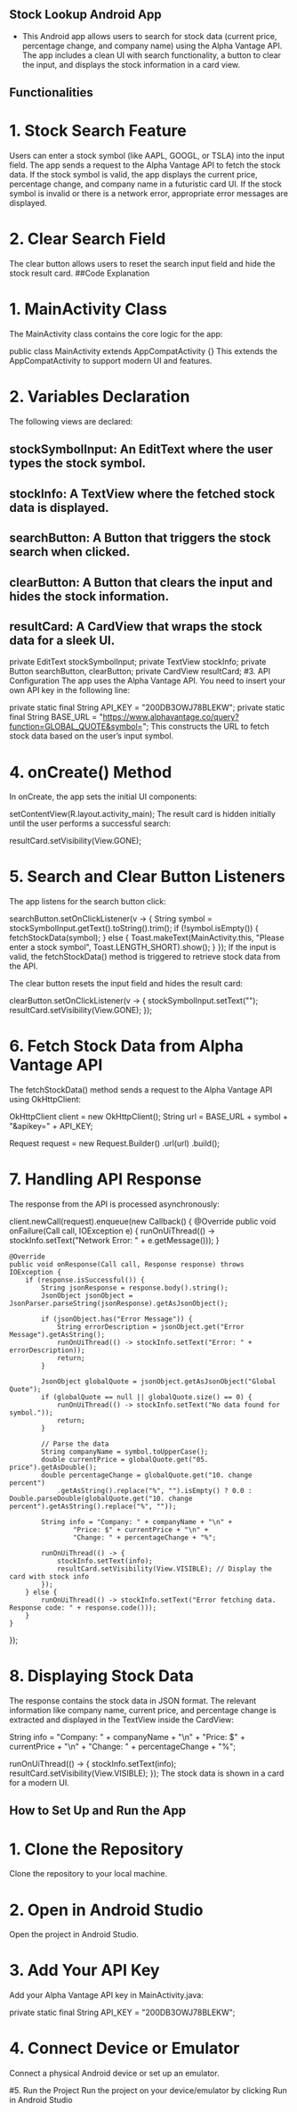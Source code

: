## Stock Lookup Android App
* This Android app allows users to search for stock data (current price, percentage change, and company name) using the Alpha Vantage API. The app includes a clean UI with search functionality, a button to clear the input, and displays the stock information in a card view.

## Functionalities
# 1. Stock Search Feature
Users can enter a stock symbol (like AAPL, GOOGL, or TSLA) into the input field.
The app sends a request to the Alpha Vantage API to fetch the stock data.
If the stock symbol is valid, the app displays the current price, percentage change, and company name in a futuristic card UI.
If the stock symbol is invalid or there is a network error, appropriate error messages are displayed.
# 2. Clear Search Field
The clear button allows users to reset the search input field and hide the stock result card.
##Code Explanation
# 1. MainActivity Class
The MainActivity class contains the core logic for the app:

public class MainActivity extends AppCompatActivity {}
This extends the AppCompatActivity to support modern UI and features.

# 2. Variables Declaration
The following views are declared:

## stockSymbolInput: An EditText where the user types the stock symbol.
## stockInfo: A TextView where the fetched stock data is displayed.
## searchButton: A Button that triggers the stock search when clicked.
## clearButton: A Button that clears the input and hides the stock information.
## resultCard: A CardView that wraps the stock data for a sleek UI.

private EditText stockSymbolInput;
private TextView stockInfo;
private Button searchButton, clearButton;
private CardView resultCard;
#3. API Configuration
The app uses the Alpha Vantage API. You need to insert your own API key in the following line:


private static final String API_KEY = "200DB3OWJ78BLEKW";
private static final String BASE_URL = "https://www.alphavantage.co/query?function=GLOBAL_QUOTE&symbol=";
This constructs the URL to fetch stock data based on the user’s input symbol.

# 4. onCreate() Method
In onCreate, the app sets the initial UI components:


setContentView(R.layout.activity_main);
The result card is hidden initially until the user performs a successful search:


resultCard.setVisibility(View.GONE);
# 5. Search and Clear Button Listeners
The app listens for the search button click:


searchButton.setOnClickListener(v -> {
    String symbol = stockSymbolInput.getText().toString().trim();
    if (!symbol.isEmpty()) {
        fetchStockData(symbol);
    } else {
        Toast.makeText(MainActivity.this, "Please enter a stock symbol", Toast.LENGTH_SHORT).show();
    }
});
If the input is valid, the fetchStockData() method is triggered to retrieve stock data from the API.

The clear button resets the input field and hides the result card:


clearButton.setOnClickListener(v -> {
    stockSymbolInput.setText("");
    resultCard.setVisibility(View.GONE);
});
# 6. Fetch Stock Data from Alpha Vantage API
The fetchStockData() method sends a request to the Alpha Vantage API using OkHttpClient:


OkHttpClient client = new OkHttpClient();
String url = BASE_URL + symbol + "&apikey=" + API_KEY;

Request request = new Request.Builder()
    .url(url)
    .build();
# 7. Handling API Response
The response from the API is processed asynchronously:


client.newCall(request).enqueue(new Callback() {
    @Override
    public void onFailure(Call call, IOException e) {
        runOnUiThread(() -> stockInfo.setText("Network Error: " + e.getMessage()));
    }

    @Override
    public void onResponse(Call call, Response response) throws IOException {
        if (response.isSuccessful()) {
            String jsonResponse = response.body().string();
            JsonObject jsonObject = JsonParser.parseString(jsonResponse).getAsJsonObject();

            if (jsonObject.has("Error Message")) {
                String errorDescription = jsonObject.get("Error Message").getAsString();
                runOnUiThread(() -> stockInfo.setText("Error: " + errorDescription));
                return;
            }

            JsonObject globalQuote = jsonObject.getAsJsonObject("Global Quote");
            if (globalQuote == null || globalQuote.size() == 0) {
                runOnUiThread(() -> stockInfo.setText("No data found for symbol."));
                return;
            }

            // Parse the data
            String companyName = symbol.toUpperCase();
            double currentPrice = globalQuote.get("05. price").getAsDouble();
            double percentageChange = globalQuote.get("10. change percent")
                .getAsString().replace("%", "").isEmpty() ? 0.0 : Double.parseDouble(globalQuote.get("10. change percent").getAsString().replace("%", ""));

            String info = "Company: " + companyName + "\n" +
                    "Price: $" + currentPrice + "\n" +
                    "Change: " + percentageChange + "%";

            runOnUiThread(() -> {
                stockInfo.setText(info);
                resultCard.setVisibility(View.VISIBLE); // Display the card with stock info
            });
        } else {
            runOnUiThread(() -> stockInfo.setText("Error fetching data. Response code: " + response.code()));
        }
    }
});
# 8. Displaying Stock Data
The response contains the stock data in JSON format. The relevant information like company name, current price, and percentage change is extracted and displayed in the TextView inside the CardView:


String info = "Company: " + companyName + "\n" +
              "Price: $" + currentPrice + "\n" +
              "Change: " + percentageChange + "%";

runOnUiThread(() -> {
    stockInfo.setText(info);
    resultCard.setVisibility(View.VISIBLE);
});
The stock data is shown in a card for a modern UI.

## How to Set Up and Run the App
# 1. Clone the Repository
Clone the repository to your local machine.

# 2. Open in Android Studio
Open the project in Android Studio.

# 3. Add Your API Key
Add your Alpha Vantage API key in MainActivity.java:


private static final String API_KEY = "200DB3OWJ78BLEKW";
# 4. Connect Device or Emulator
Connect a physical Android device or set up an emulator.

#5. Run the Project
Run the project on your device/emulator by clicking Run in Android Studio

